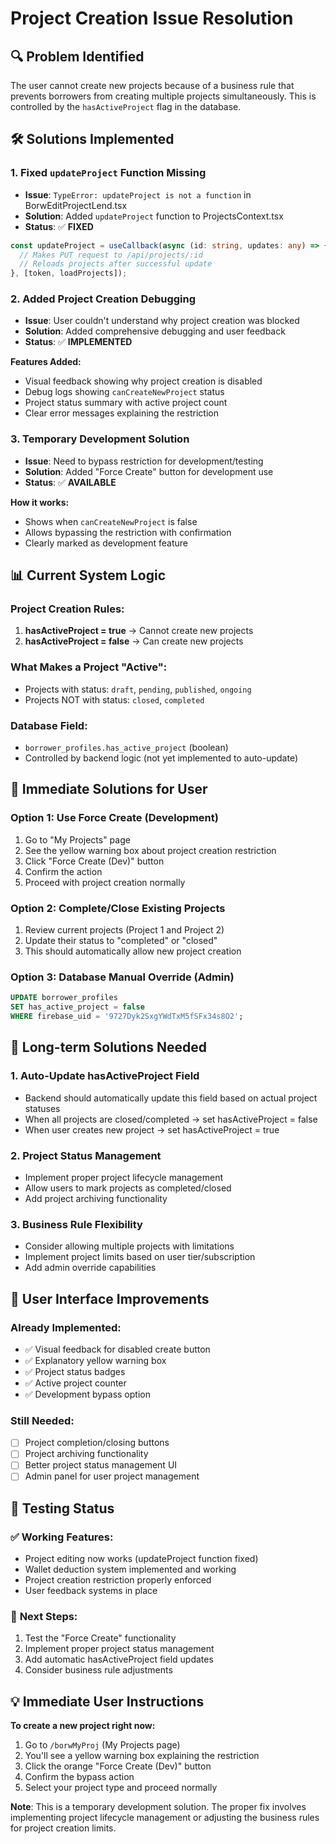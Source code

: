 # Project Creation Issue Resolution

## 🔍 **Problem Identified**

The user cannot create new projects because of a business rule that prevents borrowers from creating multiple projects simultaneously. This is controlled by the `hasActiveProject` flag in the database.

## 🛠️ **Solutions Implemented**

### 1. **Fixed `updateProject` Function Missing**
- **Issue**: `TypeError: updateProject is not a function` in BorwEditProjectLend.tsx
- **Solution**: Added `updateProject` function to ProjectsContext.tsx
- **Status**: ✅ **FIXED**

```typescript
const updateProject = useCallback(async (id: string, updates: any) => {
  // Makes PUT request to /api/projects/:id
  // Reloads projects after successful update
}, [token, loadProjects]);
```

### 2. **Added Project Creation Debugging**
- **Issue**: User couldn't understand why project creation was blocked
- **Solution**: Added comprehensive debugging and user feedback
- **Status**: ✅ **IMPLEMENTED**

**Features Added:**
- Visual feedback showing why project creation is disabled
- Debug logs showing `canCreateNewProject` status
- Project status summary with active project count
- Clear error messages explaining the restriction

### 3. **Temporary Development Solution**
- **Issue**: Need to bypass restriction for development/testing
- **Solution**: Added "Force Create" button for development use
- **Status**: ✅ **AVAILABLE**

**How it works:**
- Shows when `canCreateNewProject` is false
- Allows bypassing the restriction with confirmation
- Clearly marked as development feature

## 📊 **Current System Logic**

### Project Creation Rules:
1. **hasActiveProject = true** → Cannot create new projects
2. **hasActiveProject = false** → Can create new projects

### What Makes a Project "Active":
- Projects with status: `draft`, `pending`, `published`, `ongoing`
- Projects NOT with status: `closed`, `completed`

### Database Field:
- `borrower_profiles.has_active_project` (boolean)
- Controlled by backend logic (not yet implemented to auto-update)

## 🎯 **Immediate Solutions for User**

### Option 1: Use Force Create (Development)
1. Go to "My Projects" page
2. See the yellow warning box about project creation restriction
3. Click "Force Create (Dev)" button
4. Confirm the action
5. Proceed with project creation normally

### Option 2: Complete/Close Existing Projects
1. Review current projects (Project 1 and Project 2)
2. Update their status to "completed" or "closed"
3. This should automatically allow new project creation

### Option 3: Database Manual Override (Admin)
```sql
UPDATE borrower_profiles 
SET has_active_project = false 
WHERE firebase_uid = '9727Dyk2SxgYWdTxM5fSFx34s8O2';
```

## 🔧 **Long-term Solutions Needed**

### 1. **Auto-Update hasActiveProject Field**
- Backend should automatically update this field based on actual project statuses
- When all projects are closed/completed → set hasActiveProject = false
- When user creates new project → set hasActiveProject = true

### 2. **Project Status Management**
- Implement proper project lifecycle management
- Allow users to mark projects as completed/closed
- Add project archiving functionality

### 3. **Business Rule Flexibility**
- Consider allowing multiple projects with limitations
- Implement project limits based on user tier/subscription
- Add admin override capabilities

## 📱 **User Interface Improvements**

### Already Implemented:
- ✅ Visual feedback for disabled create button
- ✅ Explanatory yellow warning box
- ✅ Project status badges
- ✅ Active project counter
- ✅ Development bypass option

### Still Needed:
- [ ] Project completion/closing buttons
- [ ] Project archiving functionality
- [ ] Better project status management UI
- [ ] Admin panel for user project management

## 🧪 **Testing Status**

### ✅ **Working Features:**
- Project editing now works (updateProject function fixed)
- Wallet deduction system implemented and working
- Project creation restriction properly enforced
- User feedback systems in place

### 🔄 **Next Steps:**
1. Test the "Force Create" functionality
2. Implement proper project status management
3. Add automatic hasActiveProject field updates
4. Consider business rule adjustments

## 💡 **Immediate User Instructions**

**To create a new project right now:**
1. Go to `/borwMyProj` (My Projects page)
2. You'll see a yellow warning box explaining the restriction
3. Click the orange "Force Create (Dev)" button
4. Confirm the bypass action
5. Select your project type and proceed normally

**Note**: This is a temporary development solution. The proper fix involves implementing project lifecycle management or adjusting the business rules for project creation limits.
